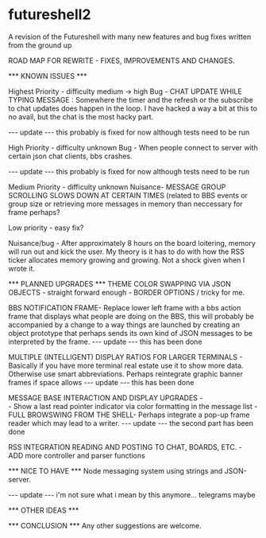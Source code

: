 futureshell2
============

A revision of the Futureshell with many new features and bug fixes written from the ground up

ROAD MAP FOR REWRITE - FIXES, IMPROVEMENTS AND CHANGES.

*** KNOWN ISSUES ***

Highest Priority - difficulty medium -> high
Bug - CHAT UPDATE WHILE TYPING MESSAGE : Somewhere the timer and the refresh or the subscribe to chat updates does happen in the loop.  I have hacked a way a bit at this to no avail, but the chat is the most hacky part.

--- update --- this probably is fixed for now although tests need to be run

High Priority - difficulty unknown
Bug - When people connect to server with certain json chat clients, bbs crashes.

--- update --- this probably is fixed for now although tests need to be run

Medium Priority - difficulty unknown
Nuisance- MESSAGE GROUP SCROLLING SLOWS DOWN AT CERTAIN TIMES (related to BBS events or group size or retrieving more messages in memory than neccessary for frame perhaps?

Low priority - easy fix?

Nuisance/bug - After approximately 8 hours on the board loitering, memory will run out and kick the user.  My theory is it has to do with how the RSS ticker allocates memory growing and growing.  Not a shock given when I wrote it.  

*** PLANNED UPGRADES ***
THEME COLOR SWAPPING VIA JSON OBJECTS - straight forward enough - BORDER OPTIONS / tricky for me.

BBS NOTIFICATION FRAME- Replace lower left frame with a bbs action frame that displays what people are doing on the BBS, this will probably be accompanied by a change to a way things are launched by creating an object prototype that perhaps sends its own kind of JSON messages to be interpreted by the frame.
--- update --- this has been done

MULTIPLE (INTELLIGENT) DISPLAY RATIOS FOR LARGER TERMINALS - Basically if you have more terminal real estate use it to show more data.  Otherwise use smart abbreviations.  Perhaps reintegrate graphic banner frames if space allows --- update --- this has been done

MESSAGE BASE INTERACTION AND DISPLAY UPGRADES -  
		- Show a last read pointer indicator via color formatting in the message list
		- FULL BROWSWING FROM THE SHELL- Perhaps integrate a pop-up frame reader which may lead to a writer.  --- update --- the second part has been done

RSS INTEGRATION READING AND POSTING TO CHAT, BOARDS, ETC. - ADD more controller and parser functions

*** NICE TO HAVE ***
Node messaging system using strings and JSON-server.  

--- update --- i'm not sure what i mean by this anymore... telegrams maybe

*** OTHER IDEAS ***


*** CONCLUSION ***
Any other suggestions are welcome.

